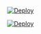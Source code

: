 [![Deploy](https://github.com/soakb432/practicas-bn/actions/workflows/deploy.yml/badge.svg)](https://github.com/soakb432/practicas-bn/actions/workflows/deploy.yml)

[![Deploy](https://github.com/soakb432/practicas-bn/actions/workflows/deploy.yml/badge.svg?event=status)](https://github.com/soakb432/practicas-bn/actions/workflows/deploy.yml)